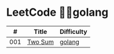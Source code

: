 LeetCode golang
========


| # | Title |  Difficulty |
|---| ----- | ---------- |
|001|[Two Sum](https://leetcode.com/problems/two-sum/description/) | [golang](./algorithms/go/001_towsum.go)|Easy|
